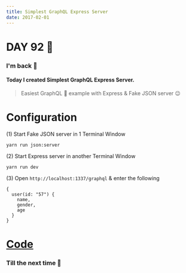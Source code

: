 ```yaml
---
title: Simplest GraphQL Express Server
date: 2017-02-01
---
```


# DAY 92 👾 

### I'm back 💙

#### Today I created Simplest GraphQL Express Server.

> Easiest GraphQL :art: example with Express & Fake JSON server :wink:

# Configuration

(1) Start Fake JSON server in 1 Terminal Window

`yarn run json:server`

(2) Start Express server in another Terminal Window

`yarn run dev`

(3) Open `http://localhost:1337/graphql` & enter the following

```
{
  user(id: "57") {
    name,
    gender,
    age
  }
}
```

# [Code](https://github.com/deadcoder0904/simplest-graphql-express-server)

### Till the next time 👻 